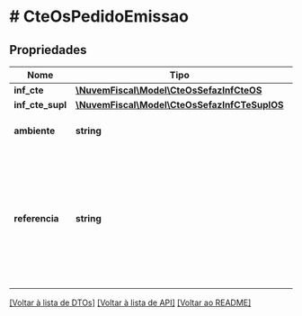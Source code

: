 # # CteOsPedidoEmissao

## Propriedades

Nome | Tipo | Descrição | Comentários
------------ | ------------- | ------------- | -------------
**inf_cte** | [**\NuvemFiscal\Model\CteOsSefazInfCteOS**](CteOsSefazInfCteOS.md) |  |
**inf_cte_supl** | [**\NuvemFiscal\Model\CteOsSefazInfCTeSuplOS**](CteOsSefazInfCTeSuplOS.md) |  | [optional]
**ambiente** | **string** | Identificação do Ambiente. |
**referencia** | **string** | Seu identificador único para este documento. Opcional, ajuda a evitar o envio duplicado de um mesmo documento. | [optional]

[[Voltar à lista de DTOs]](../../README.md#models) [[Voltar à lista de API]](../../README.md#endpoints) [[Voltar ao README]](../../README.md)
